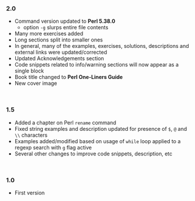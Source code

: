 <br>

### 2.0

* Command version updated to **Perl 5.38.0**
    * option `-g` slurps entire file contents
* Many more exercises added
* Long sections split into smaller ones
* In general, many of the examples, exercises, solutions, descriptions and external links were updated/corrected
* Updated Acknowledgements section
* Code snippets related to info/warning sections will now appear as a single block
* Book title changed to **Perl One-Liners Guide**
* New cover image

<br>

### 1.5

* Added a chapter on Perl `rename` command
* Fixed string examples and description updated for presence of `$`, `@` and `\\` characters
* Examples added/modified based on usage of `while` loop applied to a regexp search with `g` flag active
* Several other changes to improve code snippets, description, etc

<br>

### 1.0

* First version
